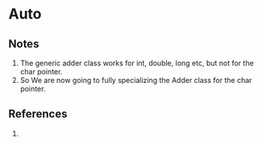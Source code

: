 # Auto

## Notes
1. The generic adder class works for int, double, long etc, but not for the char pointer. 
2. So We are now going to fully specializing the Adder class for the char pointer. 

## References

1. 

